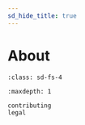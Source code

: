 ```yaml
---
sd_hide_title: true
---
```

# **About**

```{rubric} About the AnyBody Tutorials
:class: sd-fs-4
```

```{toctree}
:maxdepth: 1

contributing
legal
```
